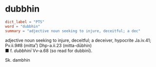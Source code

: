 # dubbhin

``` toml
dict_label = "PTS"
word = "dubbhin"
summary = "adjective noun seeking to injure, deceitful; a dec"
```

adjective noun seeking to injure, deceitful; a deceiver, hypocrite Ja.iv.41; Pv.ii.9#8 (mitta˚) Dhp\-a.ii.23 (mitta\-dūbhin)  
■ f. *dubbhinī* Vv\-a.68 (so read for dubbinī).

Sk. dambhin

